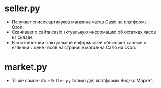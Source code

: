 # seller.py
- Получает список артикулов магазина часов Casio на платформе Ozon. 
- Скачивает с сайта casio актуальную информацию об остатках часов на складе.
- В соответствии с актуальной информацией обновляет данные о наличии и цене часов на странице магазина Casio на Ozon.

# market.py
- То же самое что и `Seller.py` только для платформы Яндекс Маркет.

